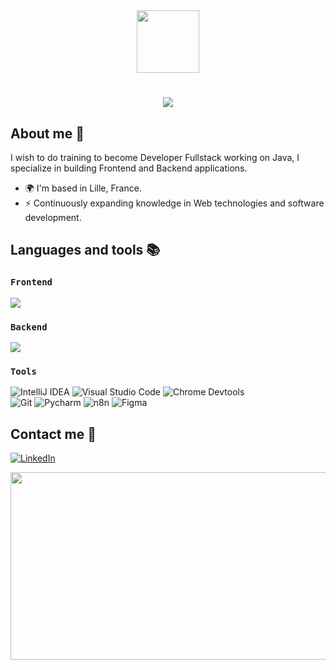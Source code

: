 <div id="header" align="center">
  <img src="https://i.giphy.com/media/v1.Y2lkPTc5MGI3NjExeDZnaWZkOTk3NGx0dDlubDZmcHUzZWE1YXpkd2d1ZGk1YTJqc2JzdiZlcD12MV9pbnRlcm5hbF9naWZfYnlfaWQmY3Q9cw/RN8FdaB6T1bkkI5n4I/giphy.gif" width="100"/>
<h1 align="center">
    <img src="https://readme-typing-svg.herokuapp.com/?font=Righteous&size=35&center=true&vCenter=true&width=500&height=70&duration=4000&lines=Hi+There!+👋;+I'm+Camille+!;" />
</h1>
</div>

## About me 💬

I wish to do training to become Developer Fullstack working on Java, I specialize in building Frontend and Backend applications.

*   🌍 I'm based in Lille, France.
*   ⚡ Continuously expanding knowledge in Web technologies and software development.

## Languages and tools 📚

### `Frontend`

<img src="https://skillicons.dev/icons?i=html,css,javascript,react,vuejs,angular" width={100}/><br>

### `Backend`

<img src="https://skillicons.dev/icons?i=java,typescript,python" width={100}/><br>

### `Tools`

![IntelliJ IDEA](https://img.shields.io/badge/IntelliJ_IDEA-000000.svg?style=for-the-badge&logo=intellij-idea&logoColor=white)
![Visual Studio Code](https://img.shields.io/badge/Visual%20Studio%20Code-0078d7.svg?style=for-the-badge&logo=visual-Studio-code&logoColor=white)
![Chrome Devtools](https://img.shields.io/badge/Chrome%20Devtools-FCCE4B.svg?style=for-the-badge&logo=GoogleChrome&logoColor=white)<br>
![Git](https://img.shields.io/badge/Git-F15233.svg?style=for-the-badge&logo=Git&logoColor=white)
![Pycharm](https://img.shields.io/badge/Pycharm-D9DC7C7?style=for-the-badge&logo=Pycharm&logoColor=white)
![n8n](https://img.shields.io/badge/n8n-%230A0FFF.svg?style=for-the-badge&logo=n8n&logoColor=white)
![Figma](https://img.shields.io/badge/figma-%23F24E1E.svg?style=for-the-badge&logo=figma&logoColor=white)

## Contact me 🔗

[![LinkedIn](https://img.shields.io/badge/linkedin-%230077B5.svg?style=for-the-badge&logo=LinkedIn&logoColor=white)](https://www.linkedin.com/in/camillelucidarme/)

<img src="https://media.giphy.com/media/dWesBcTLavkZuG35MI/giphy.gif" width="600" height="300"/>
</div>
